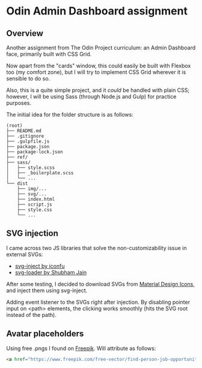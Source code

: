 # Odin Admin Dashboard assignment

## Overview

Another assignment from The Odin Project curriculum: an Admin Dashboard face, primarily built with CSS Grid.

Now apart from the "cards" window, this could easily be built with Flexbox too (my comfort zone), but I will try to implement CSS Grid wherever it is sensible to do so.

Also, this is a quite simple project, and it _could_ be handled with plain CSS; however, I will be using Sass (through Node.js and Gulp) for practice purposes. 

The initial idea for the folder structure is as follows:

```
(root)
├── README.md
├── .gitignore    
├── .gulpfile.js
├── package.json
├── package-lock.json
├── ref/
├── sass/
│   ├── style.scss
│   ├── _boilerplate.scss
│   └── ...
└── dist
    ├── img/...
    ├── svg/...
    ├── index.html
    ├── script.js
    ├── style.css
    └── ...
```

## SVG injection

I came across two JS libraries that solve the non-customizability issue in external SVGs:
* [svg-inject by iconfu](https://github.com/iconfu/svg-inject)
* [svg-loader by Shubham Jain](https://css-tricks.com/svg-loader-a-different-way-to-work-with-external-svg/)

After some testing, I decided to download SVGs from [Material Design Icons](https://materialdesignicons.com), and inject them using svg-inject. 

Adding event listener to the SVGs right after injection. By disabling pointer input on \<path\> elements, the clicking works smoothly (hits the SVG root instead of the path).


## Avatar placeholders

Using free .pngs I found on [Freepik](https://www.freepik.com/free-vector/find-person-job-opportunity_8063764.htm). Will attribute as follows:

```html
<a href="https://www.freepik.com/free-vector/find-person-job-opportunity_8063764.htm">Image by studiogstock</a> on Freepik
```